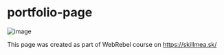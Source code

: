 # portfolio-page

![image](https://user-images.githubusercontent.com/43584853/165302521-3734e294-d784-4698-9a59-79249a5ff026.png)

This page was created as part of WebRebel course on https://skillmea.sk/ 
